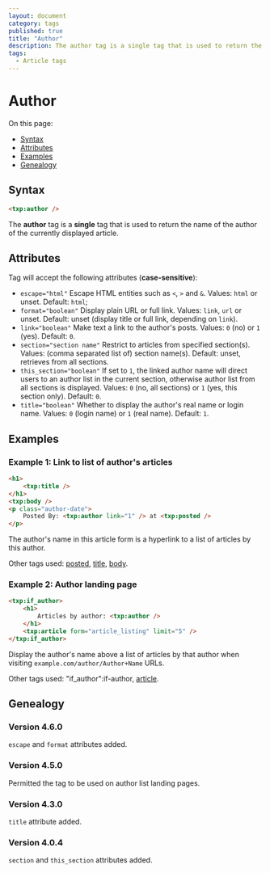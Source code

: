```yaml
---
layout: document
category: tags
published: true
title: "Author"
description: The author tag is a single tag that is used to return the name of the author of the currently displayed article.
tags:
  - Article tags
---
```


# Author

On this page:

* [Syntax](#user-content-syntax)
* [Attributes](#user-content-attributes)
* [Examples](#user-content-examples)
* [Genealogy](#user-content-genealogy)

## Syntax

```html
<txp:author />
```

The **author** tag is a __single__ tag that is used to return the name of the author of the currently displayed article.

## Attributes

Tag will accept the following attributes (**case-sensitive**):

* `escape="html"`
Escape HTML entities such as `<`, `>` and `&`.
Values: `html` or unset.
Default: `html`;
* `format="boolean"`
Display plain URL or full link.
Values: `link`, `url` or unset.
Default: unset (display title or full link, depending on `link`).
* `link="boolean"`
Make text a link to the author's posts.
Values: `0` (no) or `1` (yes).
Default: `0`.
* `section="section name"`
Restrict to articles from specified section(s).
Values: (comma separated list of) section name(s).
Default: unset, retrieves from all sections.
* `this_section="boolean"`
If set to `1`, the linked author name will direct users to an author list in the current section, otherwise author list from all sections is displayed.
Values: `0` (no, all sections) or `1` (yes, this section only).
Default: `0`.
* `title="boolean"`
Whether to display the author's real name or login name.
Values: `0` (login name) or `1` (real name).
Default: `1`.

## Examples

### Example 1: Link to list of author's articles

```html
<h1>
    <txp:title />
</h1>
<txp:body />
<p class="author-date">
    Posted By: <txp:author link="1" /> at <txp:posted />
</p>
```

The author's name in this article form is a hyperlink to a list of articles by this author.

Other tags used: [posted](posted), [title](title), [body](body).

### Example 2: Author landing page

```html
<txp:if_author>
    <h1>
        Articles by author: <txp:author />
    </h1>
    <txp:article form="article_listing" limit="5" />
</txp:if_author>
```

Display the author's name above a list of articles by that author when visiting `example.com/author/Author+Name` URLs.

Other tags used: "if_author":if-author, [article](article).

## Genealogy

### Version 4.6.0

`escape` and `format` attributes added.

### Version 4.5.0

Permitted the tag to be used on author list landing pages.

### Version 4.3.0

`title` attribute added.

### Version 4.0.4

`section` and `this_section` attributes added.
